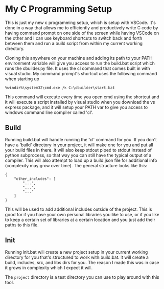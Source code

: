 # My C Programming Setup
This is just my new c programming setup, which is setup with VSCode. It's done in a way that allows me to efficiently and productively write C code by having command prompt on one side of the screen while having VSCode on the other and I can use keyboard shortcuts to switch back and forth between them and run a build script from within my current working directory.

Cloning this anywhere on your machine and adding its path to your PATH environment variable will give you access to run the build.bat script which runs the cbuilder.py file. It uses the cl command that comes built in with visual studio. My command prompt's shortcut uses the following command when starting up

`%windir%\system32\cmd.exe /k C:\cbuilder\start.bat`

This command will execute every time you open cmd using the shortcut and it will execute a script installed by visual studio when you download the vs express package, and it will setup your PATH var to give you access to windows command line compiler called 'cl'.

## Build
Running build.bat will handle running the 'cl' command for you. If you don't have a 'build' directory in your project, it will make one for you and put all your build files in there. It will also keep stdout piped to stdout instead of python subprocess, so that way you can still have the typical output of a compiler. This will also attempt to load up a build.json file for additional info (complexity may grow over time). The general structure looks like this:

```
{
    "other_includes": [
        "...",
        "...",
        "..."
    ]
}
```
This will be used to add additional includes outside of the project. This is good for if you have your own personal libraries you like to use, or if you like to keep a certain set of libraries at a certain location and you just add their paths to this file.

## Init
Running init.bat will create a new project setup in your current working directory for you that's structured to work with build.bat. It will create a build, includes, src, and libs dirs for you. The reason I made this was in case it grows in complexity which I expect it will.

The `project` directory is a test directory you can use to play around with this tool.